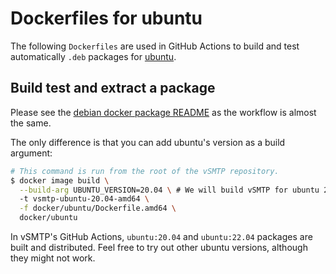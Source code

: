 # Dockerfiles for ubuntu

The following `Dockerfiles` are used in GitHub Actions to build and test automatically `.deb` packages for [ubuntu](https://www.ecosia.org/search?tt=e8eb07a6&q=ubuntu&addon=brave).

## Build test and extract a package

Please see the [debian docker package README](../debian/README.md) as the workflow is almost the same.

The only difference is that you can add ubuntu's version as a build argument:

```sh
# This command is run from the root of the vSMTP repository.
$ docker image build \
  --build-arg UBUNTU_VERSION=20.04 \ # We will build vSMTP for ubuntu 20.04
  -t vsmtp-ubuntu-20.04-amd64 \
  -f docker/ubuntu/Dockerfile.amd64 \
  docker/ubuntu
```

In vSMTP's GitHub Actions, `ubuntu:20.04` and `ubuntu:22.04` packages are built and distributed. Feel free to try out other ubuntu versions, although they might not work.
